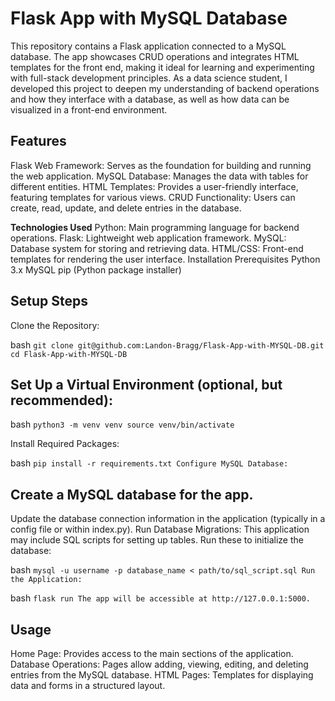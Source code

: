 # Flask App with MySQL Database
This repository contains a Flask application connected to a MySQL database. The app showcases CRUD operations and integrates HTML templates for the front end, making it ideal for learning and experimenting with full-stack development principles. As a data science student, I developed this project to deepen my understanding of backend operations and how they interface with a database, as well as how data can be visualized in a front-end environment.

## Features
Flask Web Framework: Serves as the foundation for building and running the web application.
MySQL Database: Manages the data with tables for different entities.
HTML Templates: Provides a user-friendly interface, featuring templates for various views.
CRUD Functionality: Users can create, read, update, and delete entries in the database.

**Technologies Used**
Python: Main programming language for backend operations.
Flask: Lightweight web application framework.
MySQL: Database system for storing and retrieving data.
HTML/CSS: Front-end templates for rendering the user interface.
Installation
Prerequisites
Python 3.x
MySQL
pip (Python package installer)

## Setup Steps
Clone the Repository:

bash
`git clone git@github.com:Landon-Bragg/Flask-App-with-MYSQL-DB.git
cd Flask-App-with-MYSQL-DB`

## Set Up a Virtual Environment (optional, but recommended):

bash
`python3 -m venv venv
source venv/bin/activate`

Install Required Packages:

bash
`pip install -r requirements.txt
Configure MySQL Database:`

## Create a MySQL database for the app.
Update the database connection information in the application (typically in a config file or within index.py).
Run Database Migrations: This application may include SQL scripts for setting up tables. Run these to initialize the database:

bash
`mysql -u username -p database_name < path/to/sql_script.sql
Run the Application:`

bash
`flask run
The app will be accessible at http://127.0.0.1:5000.`

## Usage
Home Page: Provides access to the main sections of the application.
Database Operations: Pages allow adding, viewing, editing, and deleting entries from the MySQL database.
HTML Pages: Templates for displaying data and forms in a structured layout.
